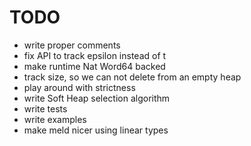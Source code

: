 # TODO
* write proper comments
* fix API to track epsilon instead of t
* make runtime Nat Word64 backed
* track size, so we can not delete from an empty heap
* play around with strictness
* write Soft Heap selection algorithm
* write tests
* write examples
* make meld nicer using linear types
